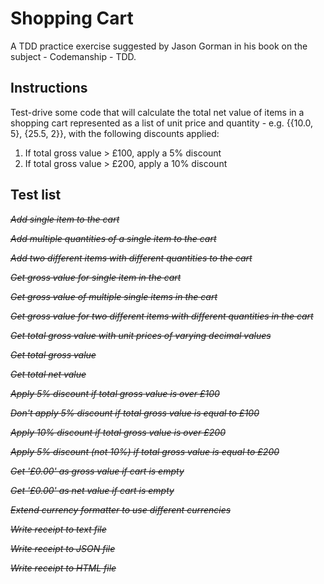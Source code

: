# Shopping Cart

A TDD practice exercise suggested by Jason Gorman in his book on the subject - Codemanship - TDD.

## Instructions

Test-drive some code that will calculate the total net value of items in a shopping cart represented as a list of unit price and quantity - e.g. {{10.0, 5}, {25.5, 2}}, with the following discounts applied:

1. If total gross value > £100, apply a 5% discount
2. If total gross value > £200, apply a 10% discount

## Test list

~~_Add single item to the cart_~~

~~_Add multiple quantities of a single item to the cart_~~

~~_Add two different items with different quantities to the cart_~~

~~_Get gross value for single item in the cart_~~

~~_Get gross value of multiple single items in the cart_~~

~~_Get gross value for two different items with different quantities in the cart_~~

~~_Get total gross value with unit prices of varying decimal values_~~

~~_Get total gross value_~~

~~_Get total net value_~~

~~_Apply 5% discount if total gross value is over £100_~~

~~_Don't apply 5% discount if total gross value is equal to £100_~~

~~_Apply 10% discount if total gross value is over £200_~~

~~_Apply 5% discount (not 10%) if total gross value is equal to £200_~~

~~_Get '£0.00' as gross value if cart is empty_~~

~~_Get '£0.00' as net value if cart is empty_~~

~~_Extend currency formatter to use different currencies_~~

~~_Write receipt to text file_~~

~~_Write receipt to JSON file_~~

~~_Write receipt to HTML file_~~
